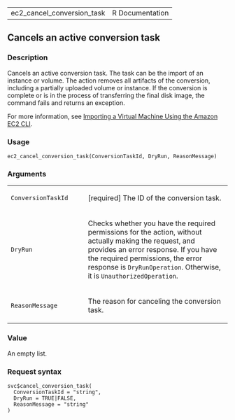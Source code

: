 <table style="width: 100%;">
<tbody>
<tr class="odd">
<td>ec2_cancel_conversion_task</td>
<td style="text-align: right;">R Documentation</td>
</tr>
</tbody>
</table>

## Cancels an active conversion task

### Description

Cancels an active conversion task. The task can be the import of an
instance or volume. The action removes all artifacts of the conversion,
including a partially uploaded volume or instance. If the conversion is
complete or is in the process of transferring the final disk image, the
command fails and returns an exception.

For more information, see [Importing a Virtual Machine Using the Amazon
EC2 CLI](http://awsdocs.s3.amazonaws.com/EC2/ec2-clt.pdf).

### Usage

    ec2_cancel_conversion_task(ConversionTaskId, DryRun, ReasonMessage)

### Arguments

<table>
<colgroup>
<col style="width: 35%" />
<col style="width: 65%" />
</colgroup>
<tbody>
<tr class="odd">
<td><code
id="ec2_cancel_conversion_task_:_ConversionTaskId">ConversionTaskId</code></td>
<td><p>[required] The ID of the conversion task.</p></td>
</tr>
<tr class="even">
<td><code id="ec2_cancel_conversion_task_:_DryRun">DryRun</code></td>
<td><p>Checks whether you have the required permissions for the action,
without actually making the request, and provides an error response. If
you have the required permissions, the error response is
<code>DryRunOperation</code>. Otherwise, it is
<code>UnauthorizedOperation</code>.</p></td>
</tr>
<tr class="odd">
<td><code
id="ec2_cancel_conversion_task_:_ReasonMessage">ReasonMessage</code></td>
<td><p>The reason for canceling the conversion task.</p></td>
</tr>
</tbody>
</table>

### Value

An empty list.

### Request syntax

    svc$cancel_conversion_task(
      ConversionTaskId = "string",
      DryRun = TRUE|FALSE,
      ReasonMessage = "string"
    )
